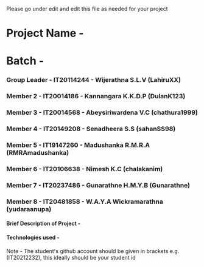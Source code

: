 Please go under edit and edit this file as needed for your project

# Project Name - 
# Batch - 
### Group Leader - IT20114244 - Wijerathna S.L.V (LahiruXX)
### Member 2 - IT20014186 - Kannangara K.K.D.P (DulanK123)
### Member 3 - IT20014568 - Abeysiriwardena V.C (chathura1999)
### Member 4 - IT20149208 - Senadheera S.S (sahanSS98)
### Member 5 - IT19147260 - Madushanka R.M.R.A (RMRAmadushanka)
### Member 6 - IT20106638 - Nimesh K.C (chalakanim)
### Member 7 - IT20237486 - Gunarathne H.M.Y.B (Gunarathne)
### Member 8 - IT20481858 - W.A.Y.A Wickramarathna (yudaraanupa)

#### Brief Description of Project - 
#### Technologies used - 

Note - The student's github account should be given in brackets e.g. (IT20212232), this ideally should be your student id 

